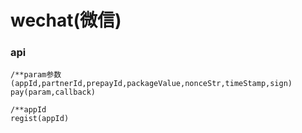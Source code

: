 # wechat\(微信\)

### api

```
/**param参数(appId,partnerId,prepayId,packageValue,nonceStr,timeStamp,sign)
pay(param,callback)

/**appId
regist(appId)
```



